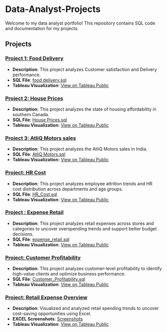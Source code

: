 # Data-Analyst-Projects

Welcome to my data analyst portfolio! This repository contains SQL code and documentation for my 
projects.

## Projects

### [Project 1: Food Delivery](project1/)
- **Description**: This project analyzes Customer satisfaction and Delivery performance.
- **SQL File**: [food delivery.sql](project1/food_delivery.sql)
- **Tableau Visualization**: [View on Tableau Public](https://public.tableau.com/app/profile/arya.rezvani/viz/FoodDeliveryDashboard_17382856202870/Dashboard1)

### [Project 2: House Prices](project2/)
- **Description**: This project analyzes the state of housing affordability in southern Canada.
- **SQL File**: [House Prices.sql](project2/house_prices.sql)
- **Tableau Visualization**: [View on Tableau Public]([https://public.tableau.com/...](https://public.tableau.com/app/profile/arya.rezvani/viz/houselisting/mapdashboard))

### [Project 3: AtliQ Motors sales](project3/)
- **Description**: This project analyzes the AtliQ Motors sales in India.
- **SQL File**: [AtliQ Motors.sql](project3/atliq_motors.sql)
- **Tableau Visualization**: [View on Tableau Public](https://public.tableau.com/app/profile/arya.rezvani/viz/AtliQMotors/Dashboard1)

### [Project: HR Cost](HR_Cost_Project/)
- **Description**: This project analyzes employee attrition trends and HR cost distribution across departments and age groups.
- **SQL File**: [HR_Cost.sql](HR_Cost_Project/HR_Cost.sql)
- **Tableau Visualization**: [View on Tableau Public](https://public.tableau.com/app/profile/arya.rezvani/viz/HRProject_17530470251710/Dashboard1)

### [Project : Expense Retail](expense_retail/)
- **Description**: This project analyzes retail expenses across stores and categories to uncover overspending trends and support better budget decisions.
- **SQL File**: [expense_retail.sql](expense_retail/expense_retail.sql)
- **Tableau Visualization**: [View on Tableau Public](https://public.tableau.com/app/profile/arya.rezvani/viz/expenseretail/Dashboard1)

### [Project: Customer Profitability](customer_profitability/)
- **Description**: This project analyzes customer-level profitability to identify high-value clients and optimize business performance.
- **SQL File**: [Customer_Profitability.sql](customer_profitability/customer_profitability.sql)
- **Tableau Visualization**: [View on Tableau Public](https://public.tableau.com/app/profile/arya.rezvani/viz/customerprofitability_17542890049150/overview)

### [Project: Retail Expense Overview](Retail_Expense_Overview/)
- **Description**: Visualized and analyzed retail spending trends to uncover cost-saving opportunities using Excel.
- **EXCEL Screenshots**: [Screenshots](https://github.com/aryarezvani79/Data-Analyst-Projects/tree/main/Retail_Expense_Overview/screenshots)
- **Tableau Visualization**: [View on Tableau Public](https://public.tableau.com/app/profile/arya.rezvani/viz/RetailExpenseOverview/Dashboard1)
